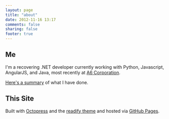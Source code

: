 ```yaml
---
layout: page
title: "about"
date: 2012-11-16 13:17
comments: false
sharing: false
footer: true
---
```


## Me

I'm a recovering .NET developer currently working with Python, Javascript, AngularJS, and Java, most recently at [A6 Corporation](http://www.a6corp.com/).

[Here's a summary](/resume/) of what I have done.


## This Site

Built with [Octopress](http://octopress.org) and the [readify theme](https://github.com/vladigleba/readify) and hosted via [GitHub Pages](http://pages.github.com).


